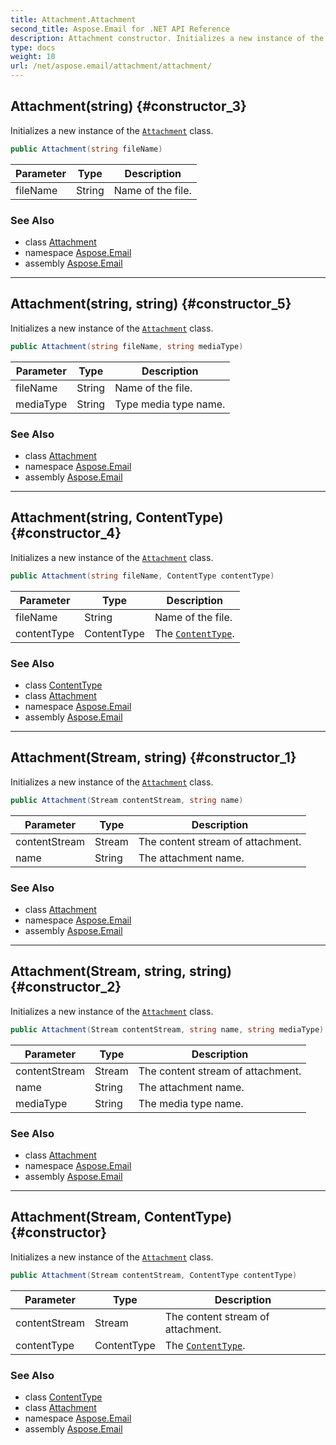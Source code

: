 ```yaml
---
title: Attachment.Attachment
second_title: Aspose.Email for .NET API Reference
description: Attachment constructor. Initializes a new instance of the Attachment class
type: docs
weight: 10
url: /net/aspose.email/attachment/attachment/
---
```

## Attachment(string) {#constructor_3}

Initializes a new instance of the [`Attachment`](../) class.

```csharp
public Attachment(string fileName)
```

| Parameter | Type | Description |
| --- | --- | --- |
| fileName | String | Name of the file. |

### See Also

* class [Attachment](../)
* namespace [Aspose.Email](../../attachment/)
* assembly [Aspose.Email](../../../)

---

## Attachment(string, string) {#constructor_5}

Initializes a new instance of the [`Attachment`](../) class.

```csharp
public Attachment(string fileName, string mediaType)
```

| Parameter | Type | Description |
| --- | --- | --- |
| fileName | String | Name of the file. |
| mediaType | String | Type media type name. |

### See Also

* class [Attachment](../)
* namespace [Aspose.Email](../../attachment/)
* assembly [Aspose.Email](../../../)

---

## Attachment(string, ContentType) {#constructor_4}

Initializes a new instance of the [`Attachment`](../) class.

```csharp
public Attachment(string fileName, ContentType contentType)
```

| Parameter | Type | Description |
| --- | --- | --- |
| fileName | String | Name of the file. |
| contentType | ContentType | The [`ContentType`](../../../aspose.email.mime/contenttype/). |

### See Also

* class [ContentType](../../../aspose.email.mime/contenttype/)
* class [Attachment](../)
* namespace [Aspose.Email](../../attachment/)
* assembly [Aspose.Email](../../../)

---

## Attachment(Stream, string) {#constructor_1}

Initializes a new instance of the [`Attachment`](../) class.

```csharp
public Attachment(Stream contentStream, string name)
```

| Parameter | Type | Description |
| --- | --- | --- |
| contentStream | Stream | The content stream of attachment. |
| name | String | The attachment name. |

### See Also

* class [Attachment](../)
* namespace [Aspose.Email](../../attachment/)
* assembly [Aspose.Email](../../../)

---

## Attachment(Stream, string, string) {#constructor_2}

Initializes a new instance of the [`Attachment`](../) class.

```csharp
public Attachment(Stream contentStream, string name, string mediaType)
```

| Parameter | Type | Description |
| --- | --- | --- |
| contentStream | Stream | The content stream of attachment. |
| name | String | The attachment name. |
| mediaType | String | The media type name. |

### See Also

* class [Attachment](../)
* namespace [Aspose.Email](../../attachment/)
* assembly [Aspose.Email](../../../)

---

## Attachment(Stream, ContentType) {#constructor}

Initializes a new instance of the [`Attachment`](../) class.

```csharp
public Attachment(Stream contentStream, ContentType contentType)
```

| Parameter | Type | Description |
| --- | --- | --- |
| contentStream | Stream | The content stream of attachment. |
| contentType | ContentType | The [`ContentType`](../../../aspose.email.mime/contenttype/). |

### See Also

* class [ContentType](../../../aspose.email.mime/contenttype/)
* class [Attachment](../)
* namespace [Aspose.Email](../../attachment/)
* assembly [Aspose.Email](../../../)



